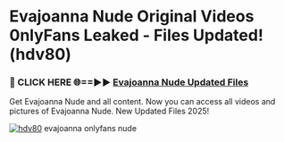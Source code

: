 # Evajoanna Nude Original Videos 0nlyFans Leaked - Files Updated! (hdv80)

<h3>🔴 CLICK HERE 🌐==►► <a href="https://tinyurl.com/yc6ubb5a" rel="nofollow">Evajoanna Nude Updated Files</a></h3>

Get Evajoanna Nude and all content. Now you can access all videos and pictures of Evajoanna Nude. New Updated Files 2025!

[![hdv80](https://i.imgur.com/7eu0CRL.gif)](https://tinyurl.com/yc6ubb5a)
evajoanna onlyfans nude